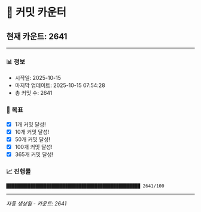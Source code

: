 # 🔢 커밋 카운터

## 현재 카운트: 2641

---

### 📊 정보
- 시작일: 2025-10-15
- 마지막 업데이트: 2025-10-15 07:54:28
- 총 커밋 수: 2641

### 🎯 목표
- [x] 1개 커밋 달성!
- [x] 10개 커밋 달성!
- [x] 50개 커밋 달성!
- [x] 100개 커밋 달성!
- [x] 365개 커밋 달성!

### 📈 진행률
```
██████████████████████████████████████████████████ 2641/100
```

---
*자동 생성됨 - 카운트: 2641*
